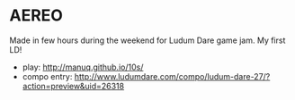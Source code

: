 AEREO
=====

Made in few hours during the weekend for Ludum Dare game jam. My first LD!

- play: http://manuq.github.io/10s/
- compo entry: http://www.ludumdare.com/compo/ludum-dare-27/?action=preview&uid=26318
